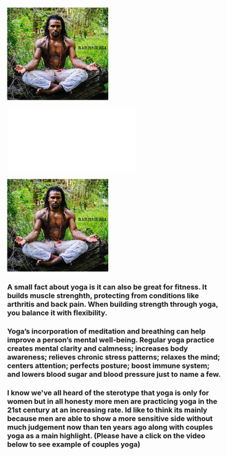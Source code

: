 ![Black Man](yoga.jpg) 

![##**BIO**##](kharris157.github.io/bio.md)

![Black Man](yoga.jpg)

### A small fact about yoga is it can also be great for fitness. It builds muscle strenghth, protecting from conditions like arthritis and back pain. When building strength through yoga, you balance it with flexibility. 

### Yoga’s incorporation of meditation and breathing can help improve a person’s mental well-being. Regular yoga practice creates mental clarity and calmness; increases body awareness; relieves chronic stress patterns; relaxes the mind; centers attention; perfects posture; boost immune system; and lowers blood sugar and blood pressure just to name a few. 

### I know we've all heard of the sterotype that yoga is only for women but in all honesty more men are practicing yoga in the 21st century at an increasing rate. Id like to think its mainly because men are able to show a more sensitive side without much judgement now than ten years ago along with couples yoga as a main highlight. (Please have a click on the video below to see example of couples yoga)



